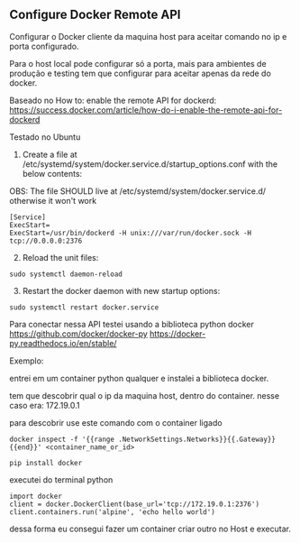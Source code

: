 ## Configure Docker Remote API

Configurar o Docker cliente da maquina host para aceitar comando no ip e porta configurado.

Para o host local pode configurar só a porta, mais para ambientes de produção e testing tem que configurar para
aceitar apenas da rede do docker.

Baseado no How to:
enable the remote API for dockerd: https://success.docker.com/article/how-do-i-enable-the-remote-api-for-dockerd

Testado no Ubuntu

1. Create a file at /etc/systemd/system/docker.service.d/startup_options.conf with the below contents:

OBS: The file SHOULD live at /etc/systemd/system/docker.service.d/ otherwise it won't work

```
[Service]
ExecStart=
ExecStart=/usr/bin/dockerd -H unix:///var/run/docker.sock -H tcp://0.0.0.0:2376
```

2. Reload the unit files:

```
sudo systemctl daemon-reload
```

3. Restart the docker daemon with new startup options:

```
sudo systemctl restart docker.service
```

Para conectar nessa API testei usando a biblioteca python docker
https://github.com/docker/docker-py
https://docker-py.readthedocs.io/en/stable/

Exemplo:

entrei em um container python qualquer e
instalei a biblioteca docker.

tem que descobrir qual o ip da maquina host, dentro do container.
nesse caso era: 172.19.0.1

para descobrir use este comando com o container ligado
```
docker inspect -f '{{range .NetworkSettings.Networks}}{{.Gateway}}{{end}}' <container_name_or_id>
```

```
pip install docker
```
executei do terminal python
```
import docker
client = docker.DockerClient(base_url='tcp://172.19.0.1:2376')
client.containers.run('alpine', 'echo hello world')
```

dessa forma eu consegui fazer um container criar outro no Host e executar.
